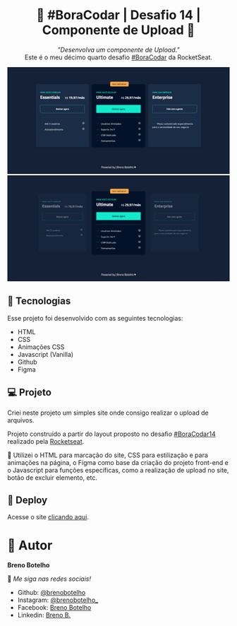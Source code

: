 <h1 align="center"> 👾 #BoraCodar | Desafio 14 | Componente de Upload 👾 </h1>

<p align="center">
    <i> "Desenvolva um componente de Upload." </i> 
    <br> Este é o meu décimo quarto desafio <a href="https://boracodar.dev/">#BoraCodar</a> da RocketSeat.
</p>

![..](./print15.png) ![..](./print151.png)

## 🚀 Tecnologias

Esse projeto foi desenvolvido com as seguintes tecnologias:

- HTML
- CSS
- Animações CSS
- Javascript (Vanilla)
- Github
- Figma

## 💻 Projeto

Criei neste projeto um simples site onde consigo realizar o upload de arquivos. <br>

Projeto construído a partir do layout proposto no desafio [#BoraCodar14](https://www.figma.com/community/file/1225440656930547927/%23boraCodar---Desafio-14) realizado pela [Rocketseat](https://rocketseat.com.br). <br>

📌 Utilizei o HTML para marcação do site, CSS para estilização e para animações na página, o Figma como base da criação do projeto front-end e o Javascript para funções específicas, como a realização de upload no site, botão de excluir elemento, etc.


## 📑 Deploy

Acesse o site [clicando aqui](https://brenobotelho.github.io/boracodar/desafio14/).

# 👤 Autor

**Breno Botelho**

👾 _Me siga nas redes sociais!_

- Github: [@brenobotelho](https://github.com/brenobotelho)
- Instagram: [@brenobotelho_](https://instagram.com/@brenobotelho_)
- Facebook: [Breno Botelho](https://facebook.com/BrenooBotelho)
- Linkedin: [Breno B.](https://br.linkedin.com/in/breno-botelho?trk=public_profile_browsemap)
